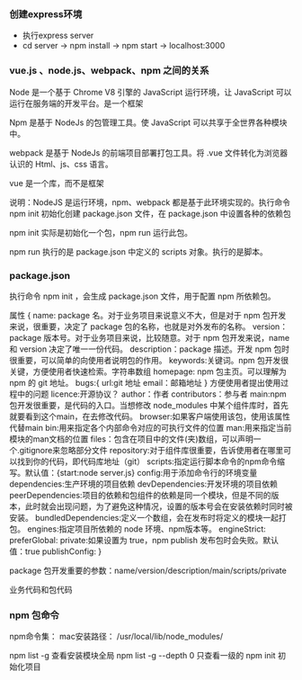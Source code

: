 ### 创建express环境
* 执行express server  
* cd server ->  npm install  ->  npm start ->  localhost:3000

### vue.js 、node.js、webpack、npm 之间的关系

Node 是一个基于 Chrome V8 引擎的 JavaScript 运行环境，让 JavaScript 可以运行在服务端的开发平台。是一个框架

Npm 是基于 NodeJs 的包管理工具。使 JavaScript 可以共享于全世界各种模块中。

webpack 是基于 NodeJs 的前端项目部署打包工具。将 .vue 文件转化为浏览器认识的 Html、js、css 语言。

vue 是一个库，而不是框架


说明：NodeJS 是运行环境，npm、webpack 都是基于此环境实现的。执行命令 npm init 初始化创建 package.json 文件，在 package.json 中设置各种的依赖包

npm init 实际是初始化一个包，npm run 运行此包。

npm run 执行的是 package.json 中定义的 scripts 对象。执行的是脚本。

### package.json

执行命令 npm init ，会生成 package.json 文件，用于配置 npm 所依赖包。

属性
{
    name: package 名。对于业务项目来说意义不大，但是对于 npm 包开发来说，很重要，决定了 package 包的名称，也就是对外发布的名称。
    version：package 版本号。对于业务项目来说，比较随意。对于 npm 包开发来说，name 和 version 决定了唯一一份代码。
    description：package 描述。开发 npm 包时很重要，可以简单的向使用者说明包的作用。
    keywords:关键词。npm 包开发很关键，方便使用者快速检索。字符串数组
    homepage: npm 包主页。可以理解为 npm 的 git 地址。
    bugs:{
        url:git 地址
        email：邮箱地址
    }    方便使用者提出使用过程中的问题
    licence:开源协议？
    author：作者
    contributors：参与者
    main:npm 包开发很重要，是代码的入口。当想修改 node_modules 中某个组件库时，首先就要看到这个main，在去修改代码。
    browser:如果客户端使用该包，使用该属性代替main
    bin:用来指定各个内部命令对应的可执行文件的位置
    man:用来指定当前模块的man文档的位置
    files：包含在项目中的文件(夹)数组，可以声明一个.gitignore来忽略部分文件
    repository:对于组件库很重要，告诉使用者在哪里可以找到你的代码，即代码库地址（git）
    scripts:指定运行脚本命令的npm命令缩写。默认值：{start:node server.js}
    config:用于添加命令行的环境变量
    dependencies:生产环境的项目依赖
    devDependencies:开发环境的项目依赖
    peerDependencies:项目的依赖和包组件的依赖是同一个模块，但是不同的版本，此时就会出现问题，为了避免这种情况，设置的版本号会在安装依赖时同时被安装。
    bundledDependencies:定义一个数组，会在发布时将定义的模块一起打包。
    engines:指定项目所依赖的 node 环境、npm版本等。
    engineStrict:
    preferGlobal:
    private:如果设置为 true，npm publish 发布包时会失败。默认值：true
    publishConfig:
}

package 包开发重要的参数：name/version/description/main/scripts/private

业务代码和包代码

### npm 包命令

npm命令集： mac安装路径： /usr/local/lib/node_modules/

npm list -g 查看安装模块全局
npm list -g --depth 0 只查看一级的
npm init 初始化项目